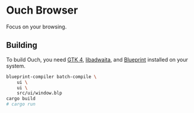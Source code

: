# Ouch Browser

Focus on your browsing.

## Building

To build Ouch, you need [GTK 4](https://gitlab.gnome.org/GNOME/gtk), [libadwaita](https://gitlab.gnome.org/GNOME/libadwaita), and [Blueprint](https://gitlab.gnome.org/jwestman/blueprint-compiler) installed on your system.

```sh
blueprint-compiler batch-compile \
	ui \
	ui \
	src/ui/window.blp
cargo build
# cargo run
```
